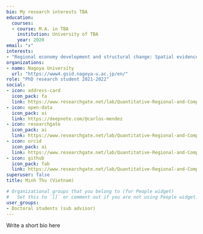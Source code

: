 ```yaml
---
bio: My research interests TBA
education:
  courses:
  - course: M.A. in TBA
    institution: University of TBA
    year: 2020
email: "x"
interests:
- "Regional economy development and structural change: Spatial evidence from north-eastern China" 
organizations:
- name: Nagoya University
  url: "https://www4.gsid.nagoya-u.ac.jp/en/"
role: "PhD research student 2021-2022"
social:
- icon: address-card
  icon_pack: fa
  link: https://www.researchgate.net/lab/Quantitative-Regional-and-Computational-Science-Lab-QuaRCS-lab-Carlos-Mendez
- icon: open-data
  icon_pack: ai
  link: https://deepnote.com/@carlos-mendez
- icon: researchgate
  icon_pack: ai
  link: https://www.researchgate.net/lab/Quantitative-Regional-and-Computational-Science-Lab-QuaRCS-lab-Carlos-Mendez
- icon: orcid
  icon_pack: ai
  link: https://www.researchgate.net/lab/Quantitative-Regional-and-Computational-Science-Lab-QuaRCS-lab-Carlos-Mendez
- icon: github
  icon_pack: fab
  link: https://www.researchgate.net/lab/Quantitative-Regional-and-Computational-Science-Lab-QuaRCS-lab-Carlos-Mendez
superuser: false
title: Minh Thu (Vietnam)

# Organizational groups that you belong to (for People widget)
#   Set this to `[]` or comment out if you are not using People widget.
user_groups:
- Doctoral students (sub advisor)
---
```


Write a short bio here
